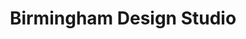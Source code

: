 ---
title: "Birmingham Design Studio"
url: /birmingham/birmingham-design-studio/
shop: furniture
---